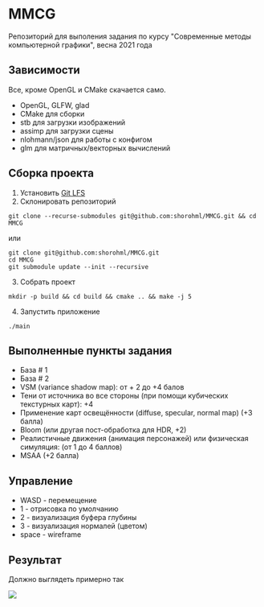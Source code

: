 # MMCG
Репозиторий для выполения задания по курсу "Современные методы компьютерной графики", весна 2021 года

## Зависимости

Все, кроме OpenGL и CMake скачается само.

- OpenGL, GLFW, glad
- CMake для сборки
- stb для загрузки изображений
- assimp для загрузки сцены
- nlohmann/json для работы с конфигом
- glm для матричных/векторных вычислений

## Сборка проекта

1. Установить [Git LFS](https://git-lfs.github.com/)
2. Склонировать репозиторий
```
git clone --recurse-submodules git@github.com:shorohml/MMCG.git && cd MMCG
```
или
```
git clone git@github.com:shorohml/MMCG.git
cd MMCG
git submodule update --init --recursive
```
3. Собрать проект
```
mkdir -p build && cd build && cmake .. && make -j 5
``` 
4. Запустить приложение
```
./main
```

## Выполненные пункты задания

- База # 1
- База # 2
- VSM (variance shadow map): от + 2 до +4 балов
- Тени от источника во все стороны (при помощи кубических текстурных карт): +4
- Применение карт освещённости (diffuse, specular, normal map) (+3 балла)
- Bloom (или другая пост-обработка для HDR, +2)
- Реалистичные движения (анимация персонажей) или физическая симуляция: (от 1 до 4 баллов)
- MSAA (+2 балла)

## Управление

- WASD - перемещение
- 1 - отрисовка по умолчанию
- 2 - визуализация буфера глубины
- 3 - визуализация нормалей (цветом)
- space - wireframe

## Результат

Должно выглядеть примерно так

![](data/appScreenshot.png)

